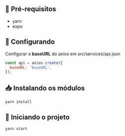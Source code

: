 ## :bookmark_tabs: Pré-requisitos

* yarn
* expo

## :wrench: Configurando

Configurar a **baseURL** do axios em src/services/api.json

```js
const api = axios.create({
  baseURL: 'baseURL',
});
```

## :inbox_tray:  Instalando os módulos

```sh
yarn install
```

## :rocket: Iniciando o projeto

```sh
yarn start
```
